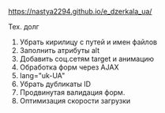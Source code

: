 https://nastya2294.github.io/e_dzerkala_ua/

Тех. долг
1. Убрать кирилицу с путей и имен файлов
2. Заполнить атрибуты alt
3. Добавить соц.сетям target и анимацию
4. Обработка форм через AJAX
5. lang="uk-UA"
6. Убрать дубликаты ID
7. Продвинутая валидация форм.
8. Оптимизация скорости загрузки
